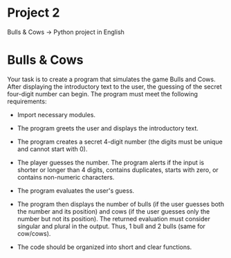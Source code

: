 # Project 2
Bulls & Cows -> Python project in English

# Bulls & Cows

Your task is to create a program that simulates the game Bulls and Cows. After displaying the introductory text to the user, the guessing of the secret four-digit number can begin. The program must meet the following requirements:

* Import necessary modules.

* The program greets the user and displays the introductory text.

* The program creates a secret 4-digit number (the digits must be unique and cannot start with 0).

* The player guesses the number. The program alerts if the input is shorter or longer than 4 digits, contains duplicates, starts with zero, or contains non-numeric characters.

* The program evaluates the user's guess.

* The program then displays the number of bulls (if the user guesses both the number and its position) and cows (if the user guesses only the number but not its position). The returned evaluation must consider singular and plural in the output. Thus, 1 bull and 2 bulls (same for cow/cows).

* The code should be organized into short and clear functions.
